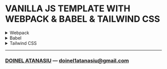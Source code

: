 # VANILLA JS TEMPLATE WITH WEBPACK & BABEL & TAILWIND CSS

<details>
    <summary>Webpack</summary>
    <p>
        It is a static module bundler mainly for modern JavaScript apps.
        It process the application building internally a dependency graph for one o multiple entry points and after that combines every modules the project needs into one or multiple bundles as static assets to be served.
    </p>
</details>

<details>
    <summary>Babel</summary>
    <p>
        It is a JavaScript compiler used to convert ES15+ code into backwards compatible version of JavaScript.
        It also polyfill features that are missing in the targeted environment.
    </p>
</details>

<details>
    <summary>Tailwind CSS</summary>
    <p>
        It is a Utility first CSS framework for building rapid custom UI. It is a highly customizable, low-level CSS framework that gives all of the building blocks needed. Also, it is a cool way to write inline styling and achieve an awesome interface without writing a single line of custom CSS.
    </p>
</details>

<hr />

### [DOINEL ATANASIU](https://www.linkedin.com/in/doinel-atanasiu/ 'LinkedIn Profile') — [doinel1atanasiu@gmail.com](mailto:doinel1atanasiu@gmail.com 'Personal e-mail')
